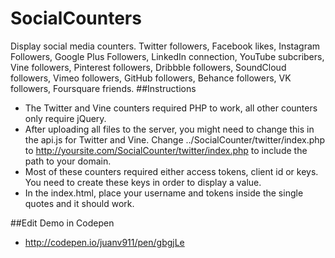 # SocialCounters
Display social media counters. Twitter followers, Facebook likes, Instagram Followers, Google Plus Followers, LinkedIn connection, YouTube subcribers, Vine followers, Pinterest followers, Dribbble followers, SoundCloud followers, Vimeo followers, GitHub followers, Behance followers, VK followers, Foursquare friends.
##Instructions
* The Twitter and Vine counters required PHP to work, all other counters only require jQuery. 
* After uploading all files to the server, you might need to change this in the api.js for  Twitter and Vine. Change ../SocialCounter/twitter/index.php to http://yoursite.com/SocialCounter/twitter/index.php to include the path to your domain.
* Most of these counters required either access tokens, client id or keys. You need to create these keys in order to display a value.
* In the index.html, place your username and tokens inside the single quotes and it should work.

##Edit Demo in Codepen
* http://codepen.io/juanv911/pen/gbgjLe 

